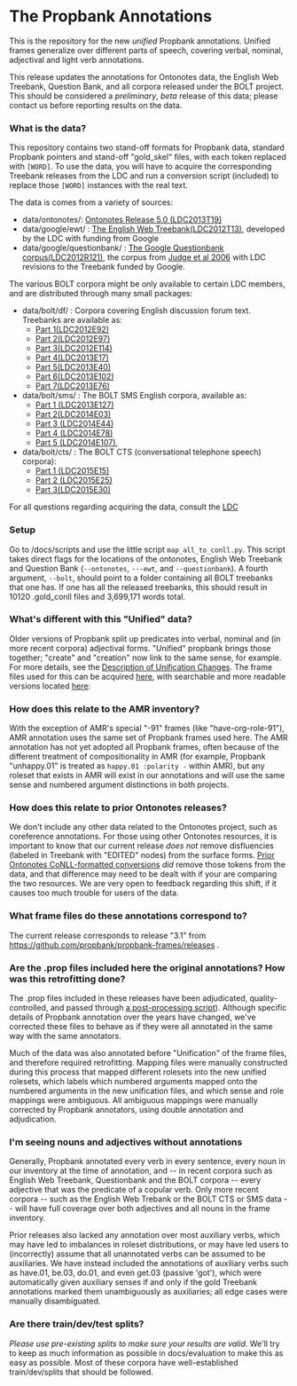 # The Propbank Annotations
This is the repository for the new *unified* Propbank annotations.  Unified frames generalize over different parts of speech, covering verbal, nominal, adjectival and light verb annotations.  

This release updates the annotations for Ontonotes data, the English Web Treebank, Question Bank, and all corpora released under the BOLT project.  This should be considered a *preliminary*, *beta* release of this data; please contact us before reporting results on the data. 


### What is the data?

This repository contains two stand-off formats for Propbank data, standard Propbank pointers and stand-off "gold_skel" files, with each token replaced with ```[WORD]```.  To use the data, you will have to acquire the corresponding Treebank releases from the LDC
and run a conversion script (included) to replace those ```[WORD]``` instances with the real text. 

The data is comes from a variety of sources:
- data/ontonotes/: [Ontonotes Release 5.0 (LDC2013T19)](https://catalog.ldc.upenn.edu/ldc2013t19)
- data/google/ewt/ : [The English Web Treebank(LDC2012T13)](https://catalog.ldc.upenn.edu/ldc2012t13), developed by the LDC with funding from Google
- data/google/questionbank/ : [The Google Questionbank corpus(LDC2012R121)](https://catalog.ldc.upenn.edu/LDC2012R121), the corpus from [Judge et al 2006](http://www.computing.dcu.ie/~jjudge/pubs/judge06acl.pdf) with LDC revisions to the Treebank funded by Google.

The various BOLT corpora might be only available to certain LDC members, and are distributed through many small packages:

- data/bolt/df/ : Corpora covering English discussion forum text.   Treebanks are available as:
  - [Part 1(LDC2012E92)](https://catalog.ldc.upenn.edu/LDC2012E92)
  - [Part 2(LDC2012E97)](https://catalog.ldc.upenn.edu/LDC2012E97)
  - [Part 3(LDC2012E114)](https://catalog.ldc.upenn.edu/LDC2012E114)
  - [Part 4(LDC2013E17)](https://catalog.ldc.upenn.edu/LDC2013E17)
  - [Part 5(LDC2013E40)](https://catalog.ldc.upenn.edu/LDC2013E40)
  - [Part 6(LDC2013E102)](https://catalog.ldc.upenn.edu/LDC2013E102)
  - [Part 7(LDC2013E76)](https://catalog.ldc.upenn.edu/LDC2013E76)
- data/bolt/sms/ : The BOLT SMS English corpora, available as:
  - [Part 1 (LDC2013E127)](https://catalog.ldc.upenn.edu/LDC2013E127)
  - [Part 2(LDC2014E03)](https://catalog.ldc.upenn.edu/LDC2014E03)
  - [Part 3 (LDC2014E44)](https://catalog.ldc.upenn.edu/LDC2014E44)
  - [Part 4 (LDC2014E78)](https://catalog.ldc.upenn.edu/LDC2014E78)
  - [Part 5 (LDC2014E107)](https://catalog.ldc.upenn.edu/LDC2014E107), 
- data/bolt/cts/ : The BOLT CTS (conversational telephone speech) corpora):
  - [Part 1 (LDC2015E15)](https://catalog.ldc.upenn.edu/LDC2015E15)
  - [Part 2 (LDC2015E25)](https://catalog.ldc.upenn.edu/LDC2015E25)
  - [Part 3(LDC2015E30)]((https://catalog.ldc.upenn.edu/LDC2015E30))

For all questions regarding acquiring the data, consult the [LDC](https://www.ldc.upenn.edu/)


### Setup

Go to /docs/scripts and use the little script ```map_all_to_conll.py```.  This script takes direct flags for the locations of the ontonotes, English Web Treebank and Question Bank (```--ontonotes```, ```---ewt```,
and ```--questionbank```). A fourth argument, ```--bolt```, should point to a folder containing all BOLT treebanks that one has.  If one has all the released treebanks, this should result in 10120 .gold_conll files and 3,699,171 words total. 


### What's different with this "Unified" data?

Older versions of Propbank split up predicates into verbal, nominal and (in more recent corpora) adjectival forms.  "Unified" propbank brings those together; "create" and "creation" now link to the same sense, for example.  For more
details, see the [Description of Unification Changes](https://github.com/propbank/propbank-documentation/blob/master/other-documentation/Description-of-PB3-changes.md).  The frame files used for this can be acquired [here](https://github.com/propbank/propbank-frames/), with searchable and more readable versions located [here](http://verbs.colorado.edu/propbank/framesets-english-aliases/):

 
### How does this relate to the AMR inventory?

With the exception of AMR's special "-91" frames (like "have-org-role-91"), AMR annotation uses the same set of Propbank frames used here.  The AMR annotation has not yet adopted all Propbank frames, often because of the different treatment of compositionality in AMR (for example,
Propbank "unhappy.01" is treated  as ```happy.01 :polarity -``` within AMR), but any roleset that exists in AMR will exist in our annotations and will use the same sense and numbered argument distinctions in both projects. 

### How does this relate to prior Ontonotes releases?

We don't include any other data related to the Ontonotes project, such as coreference annotations.  For those using other Ontonotes resources, it is important to know that our current release *does not* remove disfluencies (labeled in Treebank with "EDITED" nodes) from the surface forms.  [Prior Ontonotes CoNLL-formatted conversions](https://github.com/ontonotes/conll-formatted-ontonotes-5.0) *did* remove those tokens from the data, and that difference may need to be dealt with if your are comparing the two resources. We are very open to feedback regarding this shift, if it causes too much trouble for users of the data. 

### What frame files do these annotations correspond to? 

The current release corresponds to release "3.1" from https://github.com/propbank/propbank-frames/releases . 

### Are the .prop files included here the original annotations? How was this retrofitting done? 

The .prop files included in these releases have been adjudicated, quality-controlled, and passed through [a post-processing script](https://github.com/propbank/propbank-documentation/blob/master/postprocessing-documentation/propbank-postprocessing-description.md)). Although specific details of Propbank annotation over the years have changed, we've corrected these files to behave as if they were all annotated in the same way with the same annotators.

Much of the data was also annotated before "Unification" of the frame files, and therefore required retrofitting. Mapping files were manually constructed during this process that mapped different rolesets into the new unified rolesets, which labels which numbered arguments mapped onto the numbered arguments in the new unification files, and which sense and role mappings were ambiguous.  All ambiguous mappings were manually corrected by Propbank annotators, using double annotation and adjudication. 

### I'm seeing nouns and adjectives without annotations

Generally, Propbank annotated every verb in every sentence, every noun in our inventory at the time of annotation, and -- in recent corpora such as English Web Treebank, Questionbank and the BOLT corpora -- every adjective that was the predicate of a copular verb. Only more recent corpora -- such as the English Web Trebank or the BOLT CTS or SMS data -- will have full coverage over both adjectives and all nouns in the frame inventory. 

Prior releases also lacked any annotation over most auxiliary verbs, which may have led to imbalances in roleset distributions, or may have led users to (incorrectly) assume that all unannotated verbs can be assumed to be auxiliaries. We have instead included the annotations of auxiliary verbs such as have.01, be.03, do.01, and even get.03 (passive 'got'), which were automatically given auxiliary senses if and only if the gold Treebank annotations marked them unambiguously as auxiliaries; all edge cases were manually disambiguated.

### Are there train/dev/test splits?

*Please use pre-existing splits to make sure your results are valid*.  We'll try to keep as much information as possible in docs/evaluation to make this as easy as possible.  Most of these corpora have well-established train/dev/splits that should be followed. 
